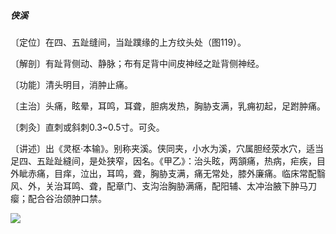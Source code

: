 ##### 侠溪

〔定位〕在四、五趾缝间，当趾蹼缘的上方纹头处（图119）。

〔解剖〕有趾背侧动、静脉；布有足背中间皮神经之趾背侧神经。

〔功能〕清头明目，消肿止痛。

〔主治〕头痛，眩晕，耳鸣，耳聋，胆病发热，胸胁支满，乳痈初起，足跗肿痛。

〔刺灸〕直刺或斜刺0.3~0.5寸。可灸。

〔讲述〕出《灵枢·本输》。别称夹溪。侠同夹，小水为溪，穴属胆经荥水穴，适当足四、五趾趾縫间，是处狭窄，因名。《甲乙》：治头眩，两頷痛，热病，疟疾，目外眦赤痛，目痒，泣出，耳鸣，聋，胸胁支满，痛无常处，膝外廉痛。临床常配翳风、外，关治耳鸣、聋，配章门、支沟治胸胁满痛，配阳辅、太冲治腋下肿马刀瘿；配合谷治颌肿口禁。

![](img/图119.jpg)
